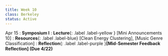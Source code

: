 ```yaml
---
title: Week 10
class: Berkeley
status: Active
---
```



Apr 15
: **Symposium I**
: **Lecture**{: .label .label-yellow } [Mini Announcements 10]
: **Resources**{: .label .label-blue} [Clean Energy Clustering], [Music Genre Classification]
: **Reflection**{: .label .label-purple }**[Mid-Semester Feedback Reflection] (Due 4/22)**
